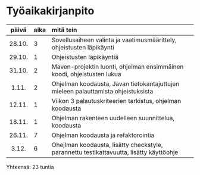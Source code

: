 # Työaikakirjanpito

| päivä | aika | mitä tein  |
| :----:|:-----| :----|
| 28.10.| 3    | Sovellusaiheen valinta ja vaatimusmäärittely, ohjeistusten läpikäynti |
| 29.10.| 1    | Ohjeistusten läpikäyntiä |
| 31.10.| 2    | Maven-projektin luonti, ohjelman ensimmäinen koodi, ohjeistusten lukua |
| 1.11. | 2    | Ohjelman koodausta, Javan tietokantajuttujen mieleen palauttamista ohjeistuksista |
| 12.11.| 1    | Viikon 3 palautuskriteerien tarkistus, ohjelman koodausta |
| 18.11. | 1 | Ohjelman rakenteen uudelleen suunnittelua, koodausta |
| 26.11. | 7 | Ohjelman koodausta ja refaktorointia |
| 3.12.  | 6 | Ohejlman koodausta, lisätty checkstyle, parannettu testikattavuutta, lisätty käyttöohje |

Yhteensä: 23 tuntia